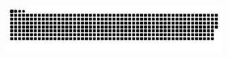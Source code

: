 ![Snake animation](https://github.com/bianksilva/bianksilva/blob/output/github-contribution-grid-snake.svg)
